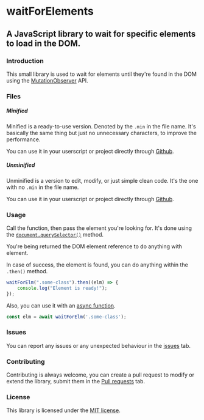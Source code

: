 # waitForElements

## A JavaScript library to wait for specific elements to load in the DOM.

### Introduction

This small library is used to wait for elements until they're found in the DOM using the [MutationObserver](https://developer.mozilla.org/en-US/docs/Web/API/MutationObserver) API.

### Files

##### Minified

Minified is a ready-to-use version. Denoted by the `.min` in the file name. It's basically the same thing but just no unnecessary characters, to improve the performance. 

You can use it in your userscript or project directly through [Github](https://raw.githubusercontent.com/lightningmcqueen80/waitForElements/main/waitForElements.min.js).

##### Unminified

Unminified is a version to edit, modify, or just simple clean code. It's the one with no `.min` in the file name.

You can use it in your userscript or project directly through [Github](https://raw.githubusercontent.com/lightningmcqueen80/waitForElements/main/waitForElements.js).

### Usage

Call the function, then pass the element you're looking for. It's done using the [`document.querySelector()`](https://developer.mozilla.org/en-US/docs/Web/API/Document/querySelector) method.

You're being returned the DOM element reference to do anything with element.

In case of success, the element is found, you can do anything within the `.then()` method.

```javascript
waitForElm(".some-class").then((elm) => {
    console.log("Element is ready!");
});
```

Also, you can use it with an [async function](https://developer.mozilla.org/en-US/docs/Web/JavaScript/Reference/Statements/async_function).

```javascript
const elm = await waitForElm('.some-class');
```

### Issues

You can report any issues or any unexpected behaviour in the [issues](https://github.com/lightningmcqueen80/waitForElements/issues) tab.

### Contributing

Contributing is always welcome, you can create a pull request to modify or extend the library, submit them in the [Pull requests](https://github.com/lightningmcqueen80/waitForElements/issues) tab.

### License

This library is licensed under the [MIT license](https://github.com/lightningmcqueen80/waitForElements/blob/main/LICENSE).